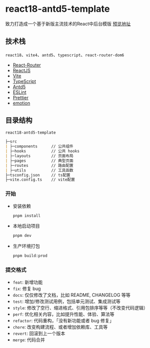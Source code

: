 # react18-antd5-template

致力打造成一个基于新版主流技术的React中后台模版 [预览地址](https://cszo.github.io/react18-antd5-template)

## 技术栈

`react18`、`vite4`、`antd5`、`typescript`、`react-router-dom6`

- [React-Router](https://reactrouter.com/en/main)
- [ReactJS](https://react.dev/)
- [Vite](https://vitejs.dev)
- [TypeScript](https://www.typescriptlang.org)
- [Antd5](https://ant.design)
- [ESLint](https://eslint.org)
- [Prettier](https://prettier.io)
- [emotion](https://emotion.sh/docs/introduction)

## 目录结构

```markdown
react18-antd5-template

├─src
| ├─components      // 公共组件
| ├─hooks           // 公共 hooks
| ├─layouts         // 页面布局
| ├─pages           // 典型页面
| ├─routes          // 路由配置
| ├─utils           // 工具函数
├─tsconfig.json     // ts配置
├─vite.config.ts    // vite配置
```

### 开始

- 安装依赖

   ```bash
   pnpm install
   ```

- 本地启动项目

   ```bash
   pnpm dev
   ```

- 生产环境打包

  ```bash
  pnpm build:prod
  ```

### 提交格式

- `feat`: 新增功能
- `fix`: 修复 bug
- `docs`: 仅仅修改了文档，比如 README, CHANGELOG 等等
- `test`: 增加/修改测试用例，包括单元测试、集成测试等
- `style`: 修改了空行、缩进格式、引用包排序等等（不改变代码逻辑）
- `perf`: 优化相关内容，比如提升性能、体验、算法等
- `refactor`: 代码重构，「没有新功能或者 bug 修复」
- `chore`: 改变构建流程、或者增加依赖库、工具等
- `revert`: 回滚到上一个版本
- `merge`: 代码合并
